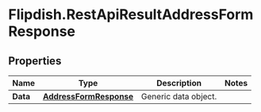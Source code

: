 # Flipdish.RestApiResultAddressFormResponse

## Properties
Name | Type | Description | Notes
------------ | ------------- | ------------- | -------------
**Data** | [**AddressFormResponse**](AddressFormResponse.md) | Generic data object. | 


